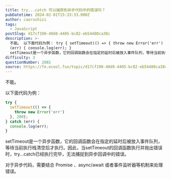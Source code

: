 ```yaml
---
title: try...catch 可以捕获到异步代码中的错误吗？
pubDatetime: 2024-02-01T15:33:33.000Z
author: caorushizi
tags:
  - JavaScript
postSlug: d17cf190-40d8-4405-bc82-eb54480ca38c
description: >-
  不能。 以下面代码为例： try { setTimeout(() => { throw new Error('err') }, 200); } catch
  (err) { console.log(err); }
  setTimeout是一个异步函数，它的回调函数会在指定的延时后被放入事件队列，等待当前执行栈清空后才执行。因此，当setTimeout的回调函数执行并抛出错误时，try...catch已
difficulty: 3
questionNumber: 2081
source: https://fe.ecool.fun/topic/d17cf190-40d8-4405-bc82-eb54480ca38c
---
```


不能。

以下面代码为例：

```js
try {
  setTimeout(() => {
    throw new Error('err')
  }, 200);
} catch (err) {
  console.log(err);
}
```

setTimeout是一个异步函数，它的回调函数会在指定的延时后被放入事件队列，等待当前执行栈清空后才执行。因此，当setTimeout的回调函数执行并抛出错误时，try...catch已经执行完毕，无法捕捉到异步回调中的错误。

对于异步代码，需要结合 Promise 、async/await 或者事件监听器等机制来处理错误。
